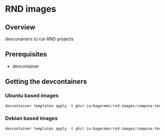 # RND images

## Overview
devconainers to run RND projects

## Prerequisites
- devcontainer

## Getting the devcontainers

### Ubuntu based images

```powershell
devcontainer templates apply -t ghcr.io/bagermen/rnd-images/compose-template -a '{"os": "-noble"}'
```

### Debian based images

```powershell
devcontainer templates apply -t ghcr.io/bagermen/rnd-images/compose-template
```